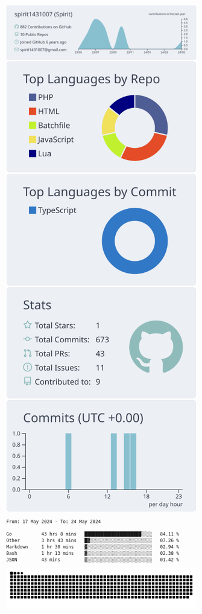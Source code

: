 [![](https://raw.githubusercontent.com/spirit1431007/spirit1431007/master/profile-summary-card-output/nord_bright/0-profile-details.svg)](https://git.io/spiritx)
[![](https://raw.githubusercontent.com/spirit1431007/spirit1431007/master/profile-summary-card-output/nord_bright/1-repos-per-language.svg)](https://git.io/spiritx) [![](https://raw.githubusercontent.com/spirit1431007/spirit1431007/master/profile-summary-card-output/nord_bright/2-most-commit-language.svg)](https://git.io/spiritx)
[![](https://raw.githubusercontent.com/spirit1431007/spirit1431007/master/profile-summary-card-output/nord_bright/3-stats.svg)](https://git.io/spiritx) [![](https://raw.githubusercontent.com/spirit1431007/spirit1431007/master/profile-summary-card-output/nord_bright/4-productive-time.svg)](https://git.io/spiritx)

<!--START_SECTION:waka-->

```txt
From: 17 May 2024 - To: 24 May 2024

Go           43 hrs 8 mins   █████████████████████░░░░   84.11 %
Other        3 hrs 43 mins   █▓░░░░░░░░░░░░░░░░░░░░░░░   07.26 %
Markdown     1 hr 30 mins    ▓░░░░░░░░░░░░░░░░░░░░░░░░   02.94 %
Bash         1 hr 13 mins    ▓░░░░░░░░░░░░░░░░░░░░░░░░   02.38 %
JSON         43 mins         ▒░░░░░░░░░░░░░░░░░░░░░░░░   01.42 %
```

<!--END_SECTION:waka-->

![contribution](https://github.com/spirit1431007/spirit1431007/blob/output/github-contribution-grid-snake.svg)
